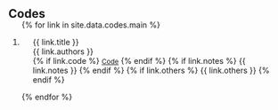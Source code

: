 <h1 id="codes"></h1>

<h2 style="margin: 0px 0px -15px;">Codes</h2>
<div class="publications">
<ol class="bibliography">

{% for link in site.data.codes.main %}

<li>
<div class="pub-row">
  <div class="col-sm-12" style="position: relative;padding-right: 15px;padding-left: 20px;">
      <div class="title">{{ link.title }}</div>
      <div class="author" style="display: inline;">{{ link.authors }}</div>
    <div class="links">
      {% if link.code %} 
      <a href="{{ link.code }}" class="btn btn-sm z-depth-0" role="button" target="_blank" style="font-size:12px;">Code</a>
      {% endif %}
      {% if link.notes %} 
        {{ link.notes }}
      {% endif %}
      {% if link.others %} 
        {{ link.others }}
      {% endif %}
    </div>
  </div>
</div>
</li>

{% endfor %}

</ol>
</div>